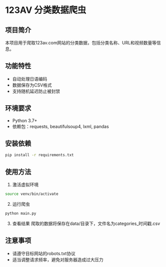# 123AV 分类数据爬虫

## 项目简介
本项目用于爬取123av.com网站的分类数据，包括分类名称、URL和视频数量等信息。

## 功能特性
- 自动处理日语编码
- 数据保存为CSV格式
- 支持随机延迟防止被封禁

## 环境要求
- Python 3.7+
- 依赖包：requests, beautifulsoup4, lxml, pandas

## 安装依赖
```bash
pip install -r requirements.txt
```

## 使用方法
1. 激活虚拟环境
```bash
source venv/bin/activate
```

2. 运行爬虫
```bash
python main.py
```

3. 查看结果
爬取的数据将保存在data/目录下，文件名为categories_时间戳.csv

## 注意事项
- 请遵守目标网站的robots.txt协议
- 适当调整请求频率，避免对服务器造成过大压力

